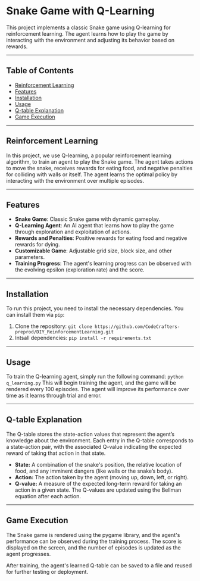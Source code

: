 # Snake Game with Q-Learning

This project implements a classic Snake game using Q-learning for reinforcement learning. The agent learns how to play the game by interacting with the environment and adjusting its behavior based on rewards.

---

## Table of Contents

- [Reinforcement Learning](#reinforcement-learning)
- [Features](#features)
- [Installation](#installation)
- [Usage](#usage)
- [Q-table Explanation](#q-table-explanation)
- [Game Execution](#game-execution)

---

## Reinforcement Learning

In this project, we use Q-learning, a popular reinforcement learning algorithm, to train an agent to play the Snake game. The agent takes actions to move the snake, receives rewards for eating food, and negative penalties for colliding with walls or itself. The agent learns the optimal policy by interacting with the environment over multiple episodes.

---

## Features

- **Snake Game**: Classic Snake game with dynamic gameplay.
- **Q-Learning Agent**: An AI agent that learns how to play the game through exploration and exploitation of actions.
- **Rewards and Penalties**: Positive rewards for eating food and negative rewards for dying.
- **Customizable Game**: Adjustable grid size, block size, and other parameters.
- **Training Progress**: The agent's learning progress can be observed with the evolving epsilon (exploration rate) and the score.

---

## Installation

To run this project, you need to install the necessary dependencies. You can install them via `pip`:

1. Clone the repository:
   `git clone https://github.com/CodeCrafters-preprod/DIY_ReinforcementLearning.git`
2. Intsall dependencies:
   `pip install -r requirements.txt`

---

## Usage

To train the Q-learning agent, simply run the following command:
`python q_learning.py`
This will begin training the agent, and the game will be rendered every 100 episodes. The agent will improve its performance over time as it learns through trial and error.

---

## Q-table Explanation

The Q-table stores the state-action values that represent the agent’s knowledge about the environment. Each entry in the Q-table corresponds to a state-action pair, with the associated Q-value indicating the expected reward of taking that action in that state.

- **State:** A combination of the snake's position, the relative location of food, and any imminent dangers (like walls or the snake’s body).
- **Action:** The action taken by the agent (moving up, down, left, or right).
- **Q-value:** A measure of the expected long-term reward for taking an action in a given state.
The Q-values are updated using the Bellman equation after each action.

---

## Game Execution

The Snake game is rendered using the pygame library, and the agent's performance can be observed during the training process. The score is displayed on the screen, and the number of episodes is updated as the agent progresses.

After training, the agent's learned Q-table can be saved to a file and reused for further testing or deployment.





